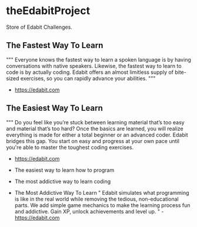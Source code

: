 # theEdabitProject
Store of Edabit Challenges.
## The Fastest Way To Learn
""" Everyone knows the fastest way to learn a spoken language is by having conversations with native speakers. 
Likewise, the fastest way to learn to code is by actually coding. 
Edabit offers an almost limitless supply of bite-sized exercises, so you can rapidly advance your abilities. """
- https://edabit.com

## The Easiest Way To Learn
""" Do you feel like you’re stuck between learning material that’s too easy and material that’s too hard?
Once the basics are learned, you will realize everything is made for either a total beginner or an advanced coder.
Edabit bridges this gap. You start on easy and progress at your own pace until you're able to master the toughest coding exercises. 
- https://edabit.com


- The easiest way to learn how to program
- The most addictive way to learn coding
- The Most Addictive Way To Learn
" Edabit simulates what programming is like in the real world while removing the tedious, non-educational parts. 
We add simple game mechanics to make the learning process fun and addictive. 
Gain XP, unlock achievements and level up. " - https://edabit.com
